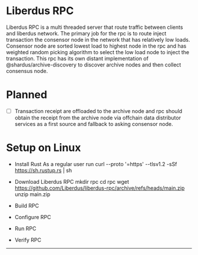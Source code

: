 # Liberdus RPC
Liberdus RPC is a multi threaded server that route traffic between clients and liberdus network. The primary job for the rpc is to route inject transaction the consensor node in the network that has relatively low loads. Consensor node are sorted lowest load to highest node in the rpc and has weighted random picking algorithm to select the low load node to inject the transaction. This rpc has its own distant implementation of @shardus/archive-discovery to discover archive nodes and then collect consensus node.

# Planned
- [ ] Transaction receipt are offloaded to the archive node and rpc should obtain the receipt from the archive node via offchain data distributor services as a first source and fallback to asking consensor node. 

# Setup on Linux
- Install Rust
  As a regular user run
  curl --proto '=https' --tlsv1.2 -sSf https://sh.rustup.rs | sh

- Download Liberdus RPC
  mkdir rpc
  cd rpc
  wget https://github.com/Liberdus/liberdus-rpc/archive/refs/heads/main.zip
  unzip main.zip

- Build RPC
- Configure RPC
- Run RPC
- Verify RPC


---


